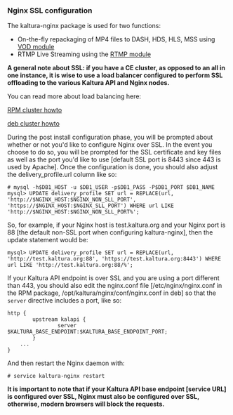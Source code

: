 ### Nginx SSL configuration

The kaltura-nginx package is used for two functions:
- On-the-fly repackaging of MP4 files to DASH, HDS, HLS, MSS using [VOD module](https://github.com/kaltura/nginx-vod-module)
- RTMP Live Streaming using the [RTMP module](https://github.com/arut/nginx-rtmp-module)

**A general note about SSL: if you have a CE cluster, as opposed to an all in one instance, it is wise to use a load balancer configured to perform SSL offloading to the various Kaltura API and Nginx nodes.**

You can read more about load balancing here:

[RPM cluster howto](rpm-cluster-deployment-instructions.md#apache-load-balancer)

[deb cluster howto](deb-cluster-deployment-instructions.md#apache-load-balancer)

During the post install configuration phase, you will be prompted about whether or not you'd like to configure Nginx over SSL.
In the event you choose to do so, you will be prompted for the SSL certificate and key files as well as the port you'd like to use [default SSL port is 8443 since 443 is used by Apache].
Once the configuration is done, you should also adjust the delivery_profile.url column like so:
```
# mysql -h$DB1_HOST -u $DB1_USER -p$DB1_PASS -P$DB1_PORT $DB1_NAME
mysql> UPDATE delivery_profile SET url = REPLACE(url, 'http://$NGINX_HOST:$NGINX_NON_SLL_PORT', 'https://$NGINX_HOST:$NGINX_SLL_PORT') WHERE url LIKE 'http://$NGINX_HOST:$NGINX_NON_SLL_PORT%';
```

So, for example, if your Nginx host is test.kaltura.org and your Nginx port is 88 [the default non-SSL port when configuring kaltura-nginx], then the update statement would be:
```
mysql> UPDATE delivery_profile SET url = REPLACE(url, 'http://test.kaltura.org:88', 'https://test.kaltura.org:8443') WHERE url LIKE 'http://test.kaltura.org:88/%';
```

If your Kaltura API endpoint is over SSL and you are using a port different than 443, you should also edit the nginx.conf file [/etc/nginx/nginx.conf in the RPM package, /opt/kaltura/nginx/conf/nginx.conf in deb]  so that the ```server``` directive includes a port, like so:
```
http {
        upstream kalapi {
                server $KALTURA_BASE_ENDPOINT:$KALTURA_BASE_ENDPOINT_PORT;
        }
	...
}
```
And then restart the Nginx daemon with:
```
# service kaltura-nginx restart
```

**It is important to note that if your Kaltura API base endpoint [service URL] is configured over SSL, Nginx must also be configured over SSL, otherwise, modern browsers will block the requests.**

